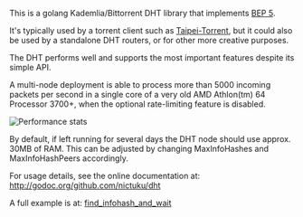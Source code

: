 This is a golang Kademlia/Bittorrent DHT library that implements [BEP
5](http://www.bittorrent.org/beps/bep_0005.html).

It's typically used by a torrent client such as
[Taipei-Torrent](http://github.com/jackpal/Taipei-Torrent), but it could also be used by a
standalone DHT routers, or for other more creative purposes.

The DHT performs well and supports the most important features despite its simple API.

A multi-node deployment is able to process more than 5000 incoming packets per second in a single
core of a very old AMD Athlon(tm) 64 Processor 3700+, when the optional rate-limiting feature is
disabled.

![Performance stats](https://lh5.googleusercontent.com/-fqWcxpm2L5k/UzMd1MXYjfI/AAAAAAABJrM/huYWTUBPAA4/w928-h580-no/perf.png)

By default, if left running for several days the DHT node should use approx. 30MB of RAM. This can
be adjusted by changing MaxInfoHashes and MaxInfoHashPeers accordingly.

For usage details, see the online documentation at:
http://godoc.org/github.com/nictuku/dht

A full example is at:
[find_infohash_and_wait](examples/find_infohash_and_wait/main.go)


